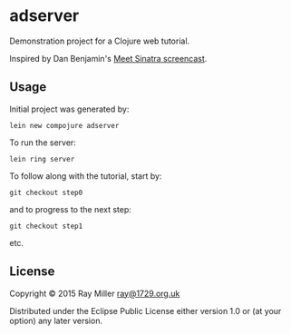 # adserver

Demonstration project for a Clojure web tutorial.

Inspired by Dan Benjamin's [Meet Sinatra screencast](http://www.pluralsight.com/courses/meet-sinatra).

## Usage

Initial project was generated by:

    lein new compojure adserver
    
To run the server:

    lein ring server

To follow along with the tutorial, start by:

    git checkout step0
    
and to progress to the next step:

    git checkout step1
    
etc.

## License

Copyright © 2015 Ray Miller <ray@1729.org.uk>

Distributed under the Eclipse Public License either version 1.0 or (at
your option) any later version.
